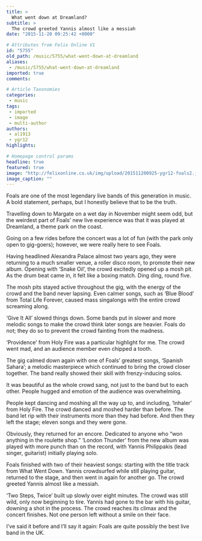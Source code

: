 ```yaml
---
title: >
  What went down at Dreamland?
subtitle: >
  The crowd greeted Yannis almost like a messiah
date: "2015-11-20 09:25:42 +0000"

# Attributes from Felix Online V1
id: "5755"
old_path: /music/5755/what-went-down-at-dreamland
aliases:
 - /music/5755/what-went-down-at-dreamland
imported: true
comments:

# Article Taxonomies
categories:
 - music
tags:
 - imported
 - image
 - multi-author
authors:
 - al1913
 - ygr12
highlights:

# Homepage control params
headline: true
featured: true
image: "http://felixonline.co.uk/img/upload/201511200925-ygr12-foals2.jpg"
image_caption: ""
---
```


Foals are one of the most legendary live bands of this generation in music. A bold statement, perhaps, but I honestly believe that to be the truth.

Travelling down to Margate on a wet day in November might seem odd, but the weirdest part of Foals’ new live experience was that it was played at Dreamland, a theme park on the coast.

Going on a few rides before the concert was a lot of fun (with the park only open to gig-goers); however, we were really here to see Foals.

Having headlined Alexandra Palace almost two years ago, they were returning to a much smaller venue, a roller disco room, to promote their new album. Opening with ‘Snake Oil’, the crowd excitedly opened up a mosh pit. As the drum beat came in, it felt like a boxing match. Ding ding, round five.

The mosh pits stayed active throughout the gig, with the energy of the crowd and the band never lapsing. Even calmer songs, such as ‘Blue Blood’ from Total Life Forever, caused mass singalongs with the entire crowd screaming along.

‘Give It All’ slowed things down. Some bands put in slower and more melodic songs to make the crowd think later songs are heavier. Foals do not; they do so to prevent the crowd fainting from the madness.

‘Providence’ from Holy Fire was a particular highlight for me. The crowd went mad, and an audience member even chipped a tooth.

The gig calmed down again with one of Foals’ greatest songs, ‘Spanish Sahara’; a melodic masterpiece which continued to bring the crowd closer together. The band really showed their skill with frenzy-inducing solos.

It was beautiful as the whole crowd sang, not just to the band but to each other. People hugged and emotion of the audience was overwhelming.

People kept dancing and moshing all the way up to, and including, ‘Inhaler’ from Holy Fire. The crowd danced and moshed harder than before. The band let rip with their instruments more than they had before. And then they left the stage; eleven songs and they were gone.

Obviously, they returned for an encore. Dedicated to anyone who “won anything in the roulette shop.” ‘London Thunder’ from the new album was played with more punch than on the record, with Yannis Philippakis (lead singer, guitarist) initially playing solo.

Foals finished with two of their heaviest songs: starting with the title track from What Went Down. Yannis crowdsurfed while still playing guitar, returned to the stage, and then went in again for another go. The crowd greeted Yannis almost like a messiah.

‘Two Steps, Twice’ built up slowly over eight minutes. The crowd was still wild, only now beginning to tire. Yannis had gone to the bar with his guitar, downing a shot in the process. The crowd reaches its climax and the concert finishes. Not one person left without a smile on their face.

I’ve said it before and I’ll say it again: Foals are quite possibly the best live band in the UK.
